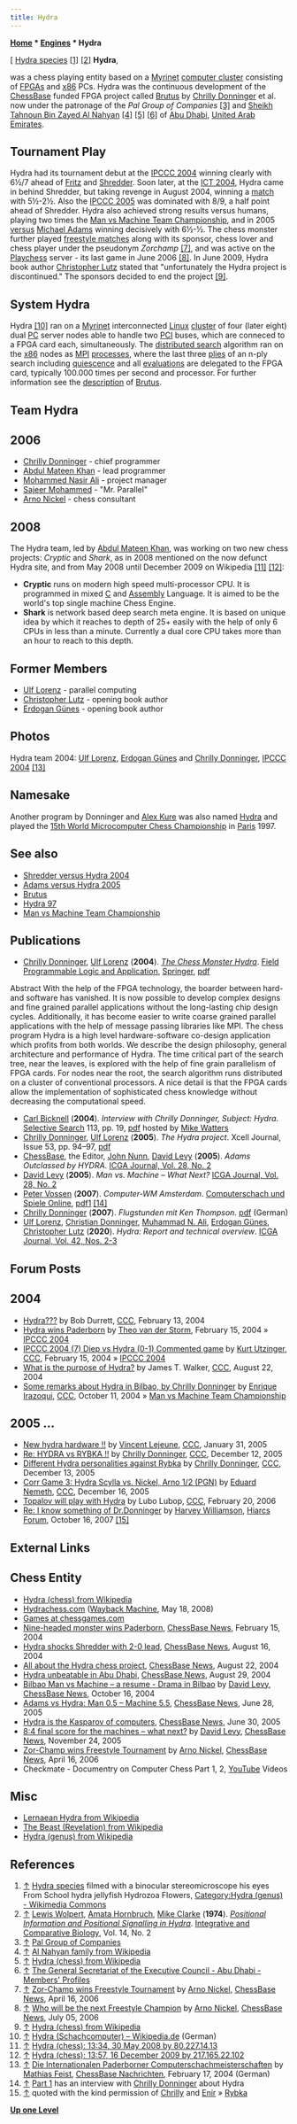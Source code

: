 ```yaml
---
title: Hydra
---
```

**[Home](Home "Home") * [Engines](Engines "Engines") * Hydra**

\[ [Hydra species](https://en.wikipedia.org/wiki/Hydra_%28genus%29) <a id="cite-note-1" href="#cite-ref-1">[1]</a> <a id="cite-note-2" href="#cite-ref-2">[2]</a>
**Hydra**,

was a chess playing entity based on a [Myrinet](https://en.wikipedia.org/wiki/Myrinet) [computer cluster](<https://en.wikipedia.org/wiki/Cluster_(computing)>) consisting of [FPGAs](FPGA "FPGA") and [x86](X86 "X86") PCs.
Hydra was the continuous development of the [ChessBase](ChessBase "ChessBase") funded FPGA project called [Brutus](Brutus "Brutus") by [Chrilly Donninger](Chrilly_Donninger "Chrilly Donninger") et al. now under the patronage of the *Pal Group of Companies* <a id="cite-note-3" href="#cite-ref-3">[3]</a> and [Sheikh](https://en.wikipedia.org/wiki/Sheikh) [Tahnoun Bin Zayed Al Nahyan](https://en.wikipedia.org/wiki/Tahnoun_bin_Mohammed_Al_Nahyan) <a id="cite-note-4" href="#cite-ref-4">[4]</a> <a id="cite-note-5" href="#cite-ref-5">[5]</a> <a id="cite-note-6" href="#cite-ref-6">[6]</a> of [Abu Dhabi](https://en.wikipedia.org/wiki/Abu_Dhabi_%28city%29), [United Arab Emirates](https://en.wikipedia.org/wiki/United_Arab_Emirates).

## Tournament Play

Hydra had its tournament debut at the [IPCCC 2004](IPCCC_2004 "IPCCC 2004") winning clearly with 6½/7 ahead of [Fritz](Fritz "Fritz") and [Shredder](Shredder "Shredder"). Soon later, at the [ICT 2004](ICT_2004 "ICT 2004"), Hydra came in behind Shredder,
but taking revenge in August 2004, winning a [match](Shredder_versus_Hydra_2004 "Shredder versus Hydra 2004") with 5½-2½. Also the [IPCCC 2005](IPCCC_2005 "IPCCC 2005") was dominated with 8/9, a half point ahead of Shredder.
Hydra also achieved strong results versus humans, playing two times the [Man vs Machine Team Championship](Man_vs_Machine_Team_Championship "Man vs Machine Team Championship"), and in 2005 [versus](index.php?title=Adams_versus_Hydra_2005&action=edit&redlink=1 "Adams versus Hydra 2005 (page does not exist)") [Michael Adams](<https://en.wikipedia.org/wiki/Michael_Adams_(chess_player)>) winning decisively with 6½-½.
The chess monster further played [freestyle matches](https://en.wikipedia.org/wiki/Advanced_Chess) along with its sponsor, chess lover and chess player under the pseudonym *Zorchamp* <a id="cite-note-7" href="#cite-ref-7">[7]</a>, and was active on the [Playchess](index.php?title=Playchess&action=edit&redlink=1 "Playchess (page does not exist)") server - its last game in June 2006 <a id="cite-note-8" href="#cite-ref-8">[8]</a>. In June 2009, Hydra book author [Christopher Lutz](Christopher_Lutz "Christopher Lutz") stated that "unfortunately the Hydra project is discontinued." The sponsors decided to end the project <a id="cite-note-9" href="#cite-ref-9">[9]</a>.

## System Hydra

[](<https://de.wikipedia.org/wiki/Hydra_(Schachcomputer)>)
Hydra <a id="cite-note-10" href="#cite-ref-10">[10]</a> ran on a [Myrinet](https://en.wikipedia.org/wiki/Myrinet) interconnected [Linux](Linux "Linux") [cluster](https://en.wikipedia.org/wiki/Computer_cluster) of four (later eight) dual [PC](IBM_PC "IBM PC") server nodes able to handle two [PCI](https://en.wikipedia.org/wiki/Conventional_PCI) buses, which are conneced to a FPGA card each, simultaneously. The [distributed search](Parallel_Search "Parallel Search") algorithm ran on the [x86](X86 "X86") nodes as [MPI](https://en.wikipedia.org/wiki/Message_Passing_Interface) [processes](Process "Process"), where the last three [plies](Ply "Ply") of an n-ply search including [quiescence](Quiescence_Search "Quiescence Search") and all [evaluations](Evaluation "Evaluation") are delegated to the FPGA card, typically 100.000 times per second and processor. For further information see the [description](Brutus#Description "Brutus") of [Brutus](Brutus "Brutus").

## Team Hydra

## 2006

- [Chrilly Donninger](Chrilly_Donninger "Chrilly Donninger") - chief programmer
- [Abdul Mateen Khan](Abdul_Mateen_Khan "Abdul Mateen Khan") - lead programmer
- [Mohammed Nasir Ali](Mohammed_Nasir_Ali "Mohammed Nasir Ali") - project manager
- [Sajeer Mohammed](Sajeer_Mohammed "Sajeer Mohammed") - "Mr. Parallel"
- [Arno Nickel](Arno_Nickel "Arno Nickel") - chess consultant

## 2008

The Hydra team, led by [Abdul Mateen Khan](Abdul_Mateen_Khan "Abdul Mateen Khan"), was working on two new chess projects: *Cryptic* and *Shark*, as in 2008 mentioned on the now defunct Hydra site, and from May 2008 until December 2009 on Wikipedia <a id="cite-note-11" href="#cite-ref-11">[11]</a> <a id="cite-note-12" href="#cite-ref-12">[12]</a>:

- **Cryptic** runs on modern high speed multi-processor CPU. It is programmed in mixed [C](C "C") and [Assembly](Assembly "Assembly") Language. It is aimed to be the world's top single machine Chess Engine.
- **Shark** is network based deep search meta engine. It is based on unique idea by which it reaches to depth of 25+ easily with the help of only 6 CPUs in less than a minute. Currently a dual core CPU takes more than an hour to reach to this depth.

## Former Members

- [Ulf Lorenz](Ulf_Lorenz "Ulf Lorenz") - parallel computing
- [Christopher Lutz](Christopher_Lutz "Christopher Lutz") - opening book author
- [Erdogan Günes](Erdogan_G%C3%BCnes "Erdogan Günes") - opening book author

## Photos

[](http://de.chessbase.com/post/die-internationalen-paderborner-computerschachmeisterschaften)
Hydra team 2004: [Ulf Lorenz](Ulf_Lorenz "Ulf Lorenz"), [Erdogan Günes](Erdogan_G%C3%BCnes "Erdogan Günes") and [Chrilly Donninger](Chrilly_Donninger "Chrilly Donninger"), [IPCCC 2004](IPCCC_2004 "IPCCC 2004") <a id="cite-note-13" href="#cite-ref-13">[13]</a>

## Namesake

Another program by Donninger and [Alex Kure](Alex_Kure "Alex Kure") was also named [Hydra](Hydra_97 "Hydra 97") and played the [15th World Microcomputer Chess Championship](WMCCC_1997 "WMCCC 1997") in [Paris](https://en.wikipedia.org/wiki/Paris) 1997.

## See also

- [Shredder versus Hydra 2004](Shredder_versus_Hydra_2004 "Shredder versus Hydra 2004")
- [Adams versus Hydra 2005](index.php?title=Adams_versus_Hydra_2005&action=edit&redlink=1 "Adams versus Hydra 2005 (page does not exist)")
- [Brutus](Brutus "Brutus")
- [Hydra 97](Hydra_97 "Hydra 97")
- [Man vs Machine Team Championship](Man_vs_Machine_Team_Championship "Man vs Machine Team Championship")

## Publications

- [Chrilly Donninger](Chrilly_Donninger "Chrilly Donninger"), [Ulf Lorenz](Ulf_Lorenz "Ulf Lorenz") (**2004**). *[The Chess Monster Hydra](http://www.springerlink.com/content/hp9la9pwq0a1cmrp/)*. [Field Programmable Logic and Application](http://www.springerlink.com/content/8grv6pu2e8hd/?p=3037c8af6a0147319f6f5a8e133083dd&pi=0), [Springer](https://en.wikipedia.org/wiki/Springer_Science%2BBusiness_Media), [pdf](http://www.top-5000.nl/ps/The%20chess%20monster%20Hydra.pdf)

Abstract
With the help of the FPGA technology, the boarder between hard- and software has vanished. It is now possible to develop complex designs and fine grained parallel applications without the long-lasting chip design cycles. Additionally, it has become easier to write coarse grained parallel applications with the help of message passing libraries like MPI. The chess program Hydra is a high level hardware-software co-design application which profits from both worlds. We describe the design philosophy, general architecture and performance of Hydra. The time critical part of the search tree, near the leaves, is explored with the help of fine grain parallelism of FPGA cards. For nodes near the root, the search algorithm runs distributed on a cluster of conventional processors. A nice detail is that the FPGA cards allow the implementation of sophisticated chess knowledge without decreasing the computational speed.

- [Carl Bicknell](index.php?title=Carl_Bicknell&action=edit&redlink=1 "Carl Bicknell (page does not exist)") (**2004**). *Interview with Chrilly Donninger, Subject: Hydra*. [Selective Search](Selective_Search "Selective Search") 113, pp. 19, [pdf](http://www.chesscomputeruk.com/SS_113.pdf) hosted by [Mike Watters](Mike_Watters "Mike Watters")
- [Chrilly Donninger](Chrilly_Donninger "Chrilly Donninger"), [Ulf Lorenz](Ulf_Lorenz "Ulf Lorenz") (**2005**). *The Hydra project*. Xcell Journal, Issue 53, pp. 94–97, [pdf](https://www.xilinx.com/publications/archives/xcell/Xcell53.pdf)
- [ChessBase](ChessBase "ChessBase"), the Editor, [John Nunn](John_Nunn "John Nunn"), [David Levy](David_Levy "David Levy") (**2005**). *Adams Outclassed by HYDRA*. [ICGA Journal, Vol. 28, No. 2](ICGA_Journal#28_2 "ICGA Journal")
- [David Levy](David_Levy "David Levy") (**2005**). *Man vs. Machine – What Next?* [ICGA Journal, Vol. 28, No. 2](ICGA_Journal#28_2 "ICGA Journal")
- [Peter Vossen](index.php?title=Peter_Vossen&action=edit&redlink=1 "Peter Vossen (page does not exist)") (**2007**). *Computer-WM Amsterdam*. [Computerschach und Spiele Online](Computerschach_und_Spiele "Computerschach und Spiele"), [pdf1](http://computerschach.de/Files/2007/Computer-WM%20Amsterdam%20%281%29.pdf) <a id="cite-note-14" href="#cite-ref-14">[14]</a>
- [Chrilly Donninger](Chrilly_Donninger "Chrilly Donninger") (**2007**). *Flugstunden mit Ken Thompson*. [pdf](https://brigitte-godot.com/wp-content/uploads/2018/03/Flugstunden.pdf) (German)
- [Ulf Lorenz](Ulf_Lorenz "Ulf Lorenz"), [Christian Donninger](Chrilly_Donninger "Chrilly Donninger"), [Muhammad N. Ali](Mohammed_Nasir_Ali "Mohammed Nasir Ali"), [Erdogan Günes](Erdogan_G%C3%BCnes "Erdogan Günes"), [Christopher Lutz](Christopher_Lutz "Christopher Lutz") (**2020**). *Hydra: Report and technical overview*. [ICGA Journal, Vol. 42, Nos. 2-3](ICGA_Journal#42_23 "ICGA Journal")

## Forum Posts

## 2004

- [Hydra???](https://www.stmintz.com/ccc/index.php?id=348870) by Bob Durrett, [CCC](CCC "CCC"), February 13, 2004
- [Hydra wins Paderborn](https://www.stmintz.com/ccc/index.php?id=349141) by [Theo van der Storm](Theo_van_der_Storm "Theo van der Storm"), February 15, 2004 » [IPCCC 2004](IPCCC_2004 "IPCCC 2004")
- [IPCCC 2004 (7) Diep vs Hydra (0-1) Commented game](https://www.stmintz.com/ccc/index.php?id=349144) by [Kurt Utzinger](Kurt_Utzinger "Kurt Utzinger"), [CCC](CCC "CCC"), February 15, 2004 » [IPCCC 2004](IPCCC_2004 "IPCCC 2004")
- [What is the purpose of Hydra?](https://www.stmintz.com/ccc/index.php?id=383507) by James T. Walker, [CCC](CCC "CCC"), August 22, 2004
- [Some remarks about Hydra in Bilbao, by Chrilly Donninger](https://www.stmintz.com/ccc/index.php?id=391151) by [Enrique Irazoqui](Enrique_Irazoqui "Enrique Irazoqui"), [CCC](CCC "CCC"), October 11, 2004 » [Man vs Machine Team Championship](Man_vs_Machine_Team_Championship "Man vs Machine Team Championship")

## 2005 ...

- [New hydra hardware !!](https://www.stmintz.com/ccc/index.php?id=408476) by [Vincent Lejeune](index.php?title=Vincent_Lejeune&action=edit&redlink=1 "Vincent Lejeune (page does not exist)"), [CCC](CCC "CCC"), January 31, 2005
- [Re: HYDRA vs RYBKA !!](https://www.stmintz.com/ccc/index.php?id=469422) by [Chrilly Donninger](Chrilly_Donninger "Chrilly Donninger"), [CCC](CCC "CCC"), December 12, 2005
- [Different Hydra personalities against Rybka](https://www.stmintz.com/ccc/index.php?id=469605) by [Chrilly Donninger](Chrilly_Donninger "Chrilly Donninger"), [CCC](CCC "CCC"), December 13, 2005
- [Corr Game 3: Hydra Scylla vs. Nickel, Arno 1/2 (PGN)](https://www.stmintz.com/ccc/index.php?id=470834) by [Eduard Nemeth](index.php?title=Eduard_Nemeth&action=edit&redlink=1 "Eduard Nemeth (page does not exist)"), [CCC](CCC "CCC"), December 16, 2005
- [Topalov will play with Hydra](https://www.stmintz.com/ccc/index.php?id=488118) by Lubo Lubop, [CCC](CCC "CCC"), February 20, 2006
- [Re: I know something of Dr.Donninger](https://www.hiarcs.net/forums/viewtopic.php?t=398&start=19) by [Harvey Williamson](Harvey_Williamson "Harvey Williamson"), [Hiarcs Forum](Computer_Chess_Forums "Computer Chess Forums"), October 16, 2007 <a id="cite-note-15" href="#cite-ref-15">[15]</a>

## External Links

## Chess Entity

- [Hydra (chess) from Wikipedia](https://en.wikipedia.org/wiki/Hydra_%28chess%29)
- [Hydrachess.com](https://web.archive.org/web/20080518105542/http://www.hydrachess.com/) ([Wayback Machine](https://en.wikipedia.org/wiki/Wayback_Machine), May 18, 2008)
- [Games at chessgames.com](http://www.chessgames.com/perl/chessplayer?pid=87303)
- [Nine-headed monster wins Paderborn](https://en.chessbase.com/post/nine-headed-monster-wins-paderborn), [ChessBase News](ChessBase "ChessBase"), February 15, 2004
- [Hydra shocks Shredder with 2-0 lead](https://en.chessbase.com/post/hydra-shocks-shredder-with-2-0-lead), [ChessBase News](ChessBase "ChessBase"), August 16, 2004
- [All about the Hydra chess project](https://en.chessbase.com/post/all-about-the-hydra-che-project), [ChessBase News](ChessBase "ChessBase"), August 22, 2004
- [Hydra unbeatable in Abu Dhabi](https://en.chessbase.com/post/hydra-unbeatable-in-abu-dhabi), [ChessBase News](ChessBase "ChessBase"), August 29, 2004
- [Bilbao Man vs Machine – a resume - Drama in Bilbao](https://en.chessbase.com/post/bilbao-man-vs-machine-a-resume) by [David Levy](David_Levy "David Levy"), [ChessBase News](ChessBase "ChessBase"), October 16, 2004
- [Adams vs Hydra: Man 0.5 – Machine 5.5](https://en.chessbase.com/post/adams-vs-hydra-man-0-5-machine-5-5), [ChessBase News](ChessBase "ChessBase"), June 28, 2005
- [Hydra is the Kasparov of computers](https://en.chessbase.com/post/-hydra-is-the-kasparov-of-computers-), [ChessBase News](ChessBase "ChessBase"), June 30, 2005
- [8:4 final score for the machines – what next?](https://en.chessbase.com/post/8-4-final-score-for-the-machines-what-next-) by [David Levy](David_Levy "David Levy"), [ChessBase News](ChessBase "ChessBase"), November 24, 2005
- [Zor-Champ wins Freestyle Tournament](https://en.chessbase.com/post/zor-champ-wins-freestyle-tournament) by [Arno Nickel](Arno_Nickel "Arno Nickel"), [ChessBase News](ChessBase "ChessBase"), April 16, 2006
- Checkmate - Documentry on Computer Chess Part 1, 2, [YouTube](https://en.wikipedia.org/wiki/YouTube) Videos

## Misc

- [Lernaean Hydra from Wikipedia](https://en.wikipedia.org/wiki/Lernaean_Hydra)
- [The Beast (Revelation) from Wikipedia](https://en.wikipedia.org/wiki/Beast_of_Revelation)
- [Hydra (genus) from Wikipedia](https://en.wikipedia.org/wiki/Hydra_%28genus%29)

## References

1. <a id="cite-ref-1" href="#cite-note-1">↑</a> [Hydra species](https://en.wikipedia.org/wiki/Hydra_%28genus%29) filmed with a binocular stereomicroscope his eyes From School hydra jellyfish Hydrozoa Flowers, [Category:Hydra (genus) - Wikimedia Commons](http://commons.wikimedia.org/wiki/Category:Hydra_%28genus%29)
1. <a id="cite-ref-2" href="#cite-note-2">↑</a> [Lewis Wolpert](https://en.wikipedia.org/wiki/Lewis_Wolpert), [Amata Hornbruch](https://devneuro.org/cdn/people-detail.php?personID=1450), [Mike Clarke](Mike_Clarke "Mike Clarke") (**1974**). *[Positional Information and Positional Signalling in Hydra](https://academic.oup.com/icb/article/14/2/647/2014123)*. [Integrative and Comparative Biology](https://en.wikipedia.org/wiki/Integrative_and_Comparative_Biology), Vol. 14, No. 2
1. <a id="cite-ref-3" href="#cite-note-3">↑</a> [Pal Group of Companies](http://www.palgroup.com/)
1. <a id="cite-ref-4" href="#cite-note-4">↑</a> [Al Nahyan family from Wikipedia](https://en.wikipedia.org/wiki/Al_Nahyan_family)
1. <a id="cite-ref-5" href="#cite-note-5">↑</a> [Hydra (chess) from Wikipedia](https://en.wikipedia.org/wiki/Hydra_%28chess%29)
1. <a id="cite-ref-6" href="#cite-note-6">↑</a> [The General Secretariat of the Executive Council - Abu Dhabi - Members' Profiles](http://gsec.abudhabi.ae/Sites/GSEC/Navigation/EN/ExecutiveCouncil/picture-gallery.html)
1. <a id="cite-ref-7" href="#cite-note-7">↑</a> [Zor-Champ wins Freestyle Tournament](https://en.chessbase.com/post/zor-champ-wins-freestyle-tournament) by [Arno Nickel](Arno_Nickel "Arno Nickel"), [ChessBase News](ChessBase "ChessBase"), April 16, 2006
1. <a id="cite-ref-8" href="#cite-note-8">↑</a> [Who will be the next Freestyle Champion](http://en.chessbase.com/post/who-will-be-the-next-freestyle-champion) by [Arno Nickel](Arno_Nickel "Arno Nickel"), [ChessBase News](ChessBase "ChessBase"), July 05, 2006
1. <a id="cite-ref-9" href="#cite-note-9">↑</a> [Hydra (chess) from Wikipedia](https://en.wikipedia.org/wiki/Hydra_%28chess%29)
1. <a id="cite-ref-10" href="#cite-note-10">↑</a> [Hydra (Schachcomputer) – Wikipedia.de](<https://de.wikipedia.org/wiki/Hydra_(Schachcomputer)>) (German)
1. <a id="cite-ref-11" href="#cite-note-11">↑</a> [Hydra (chess): 13:34, 30 May 2008 by 80.227.14.13](https://en.wikipedia.org/w/index.php?title=Hydra_%28chess%29&oldid=215962237)
1. <a id="cite-ref-12" href="#cite-note-12">↑</a> [Hydra (chess): 13:57, 16 December 2009‎ by 217.165.22.102](https://en.wikipedia.org/w/index.php?title=Hydra_%28chess%29&oldid=332038940)
1. <a id="cite-ref-13" href="#cite-note-13">↑</a> [Die Internationalen Paderborner Computerschachmeisterschaften](http://de.chessbase.com/post/die-internationalen-paderborner-computerschachmeisterschaften) by [Mathias Feist](Mathias_Feist "Mathias Feist"), [ChessBase Nachrichten](ChessBase "ChessBase"), February 17, 2004 (German)
1. <a id="cite-ref-14" href="#cite-note-14">↑</a> [Part 1](http://computerschach.de/Files/2007/Computer-WM%20Amsterdam%20%281%29.pdf) has an interview with [Chrilly Donninger](Chrilly_Donninger "Chrilly Donninger") about Hydra
1. <a id="cite-ref-15" href="#cite-note-15">↑</a> quoted with the kind permission of [Chrilly](Chrilly_Donninger "Chrilly Donninger") and [Enir](Enrique_Irazoqui "Enrique Irazoqui") » [Rybka](Rybka "Rybka")

**[Up one Level](Engines "Engines")**


